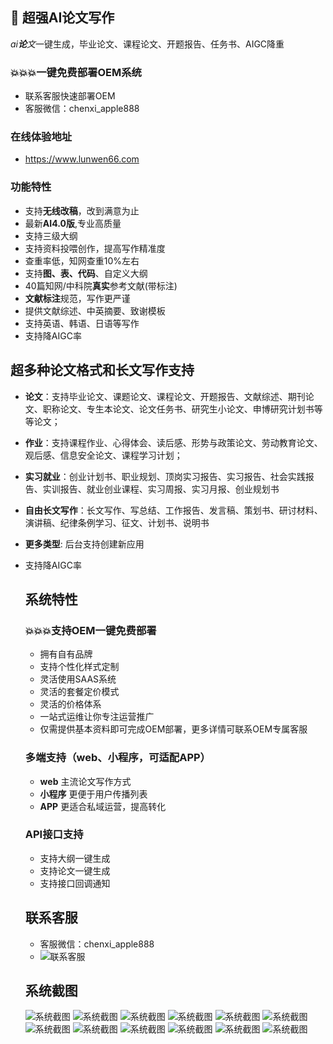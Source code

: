 ## 🚀 超强AI论文写作

*ai**论**文*一键生成，毕业论文、课程论文、开题报告、任务书、AIGC降重

### 💥💥💥一键免费部署OEM系统
- 联系客服快速部署OEM
- 客服微信：chenxi_apple888

### 在线体验地址
- https://www.lunwen66.com


### 功能特性
- 支持**无线改稿**，改到满意为止
- 最新**AI4.0版**,专业高质量
- 支持三级大纲
- 支持资料投喂创作，提高写作精准度
- 查重率低，知网查重10%左右
- 支持**图、表、代码**、自定义大纲
- 40篇知网/中科院**真实**参考文献(带标注)
- **文献标注**规范，写作更严谨
- 提供文献综述、中英摘要、致谢模板
- 支持英语、韩语、日语等写作
- 支持降AIGC率

## 超多种论文格式和长文写作支持

- **论文**：支持毕业论文、课题论文、课程论文、开题报告、文献综述、期刊论文、职称论文、专生本论文、论文任务书、研究生小论文、申博研究计划书等等论文；

- **作业**：支持课程作业、心得体会、读后感、形势与政策论文、劳动教育论文、观后感、信息安全论文、课程学习计划；

- **实习就业**：创业计划书、职业规划、顶岗实习报告、实习报告、社会实践报告、实训报告、就业创业课程、实习周报、实习月报、创业规划书

- **自由长文写作**：长文写作、写总结、工作报告、发言稿、策划书、研讨材料、演讲稿、纪律条例学习、征文、计划书、说明书

- **更多类型**: 后台支持创建新应用

- 支持降AIGC率

  

  ## 系统特性
  ### 💥💥💥支持OEM一键免费部署
    - 拥有自有品牌
    - 支持个性化样式定制
    - 灵活使用SAAS系统
    - 灵活的套餐定价模式
    - 灵活的价格体系
    - 一站式运维让你专注运营推广
    - 仅需提供基本资料即可完成OEM部署，更多详情可联系OEM专属客服

  ### 多端支持（web、小程序，可适配APP）
    - **web** 主流论文写作方式
    - **小程序** 更便于用户传播列表
    - **APP** 更适合私域运营，提高转化


  ### API接口支持
    - 支持大纲一键生成
    - 支持论文一键生成
    - 支持接口回调通知

  ## 联系客服
    - 客服微信：chenxi_apple888
    - ![联系客服](https://github.com/gdswcxzljj/ai_paper/blob/main/img/kefu.png?t=1)

  ## 系统截图
  ![系统截图](https://github.com/gdswcxzljj/ai_paper/blob/main/img/page1.png)
  ![系统截图](https://github.com/gdswcxzljj/ai_paper/blob/main/img/page2.png)
  ![系统截图](https://github.com/gdswcxzljj/ai_paper/blob/main/img/page3.png)
  ![系统截图](https://github.com/gdswcxzljj/ai_paper/blob/main/img/page4.png)
  ![系统截图](https://github.com/gdswcxzljj/ai_paper/blob/main/img/page5.png)
  ![系统截图](https://github.com/gdswcxzljj/ai_paper/blob/main/img/page6.png)
  ![系统截图](https://github.com/gdswcxzljj/ai_paper/blob/main/img/page7.png)
  ![系统截图](https://github.com/gdswcxzljj/ai_paper/blob/main/img/page81.png?t=2)
  ![系统截图](https://github.com/gdswcxzljj/ai_paper/blob/main/img/page9.png)
  ![系统截图](https://github.com/gdswcxzljj/ai_paper/blob/main/img/page10.png)
  ![系统截图](https://github.com/gdswcxzljj/ai_paper/blob/main/img/page11.png)
  ![系统截图](https://github.com/gdswcxzljj/ai_paper/blob/main/img/page12.png)
